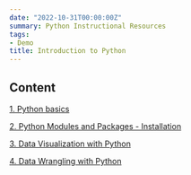 ```yaml
---
date: "2022-10-31T00:00:00Z"
summary: Python Instructional Resources 
tags:
- Demo
title: Introduction to Python
---
```


## Content

[1. Python basics](https://github.com/thiyangt/helloPython/blob/master/1_basics.ipynb)

[2. Python Modules and Packages - Installation](https://github.com/thiyangt/helloPython/blob/master/2module_installation.ipynb)

[3. Data Visualization with Python](https://github.com/thiyangt/helloPython/blob/master/3_dataviz.ipynb)

[4. Data Wrangling with Python](https://github.com/thiyangt/helloPython/blob/master/4_datawringling.ipynb)